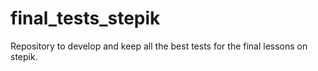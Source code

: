 # final_tests_stepik
Repository to develop and keep all the best tests for the final lessons on stepik.
